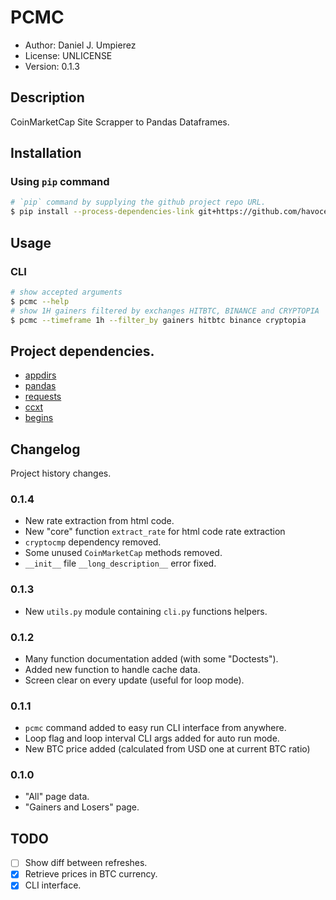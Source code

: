 # PCMC

 - Author: Daniel J. Umpierez
 - License: UNLICENSE
 - Version: 0.1.3

## Description

CoinMarketCap Site Scrapper to Pandas Dataframes.

## Installation
### Using `pip` command

```sh
# `pip` command by supplying the github project repo URL.
$ pip install --process-dependencies-link git+https://github.com/havocesp/pcmc
```

## Usage

### CLI

```sh
# show accepted arguments
$ pcmc --help
# show 1H gainers filtered by exchanges HITBTC, BINANCE and CRYPTOPIA
$ pcmc --timeframe 1h --filter_by gainers hitbtc binance cryptopia
```

## Project dependencies.
 - [appdirs](http://pypi.python.org/pypi/appdirs)
 - [pandas](https://pypi.org/project/pandas/)
 - [requests](https://pypi.org/project/requests/)
 - [ccxt](https://pypi.org/project/ccxt/)
 - [begins](https://pypi.python.org/pypi/begins)

## Changelog

Project history changes.

### 0.1.4
 - New rate extraction  from html code.
 - New "core" function `extract_rate` for html code rate extraction
 - `cryptocmp` dependency removed.
 - Some unused `CoinMarketCap` methods removed.
 - `__init__` file `__long_description__` error fixed.

### 0.1.3
 - New `utils.py` module containing `cli.py` functions helpers.

### 0.1.2
 - Many function documentation added (with some "Doctests").
 - Added new function to handle cache data.
 - Screen clear on every update (useful for loop mode).

### 0.1.1

 - `pcmc` command added to easy run CLI interface from anywhere.
 - Loop flag and loop interval CLI args added for auto run mode.
 - New BTC price added (calculated from USD one at current BTC ratio)

### 0.1.0

 - "All" page data.
 - "Gainers and Losers" page.
 
## TODO
 - [ ] Show diff between refreshes.
 - [x] Retrieve prices in BTC currency.
 - [x] CLI interface.
